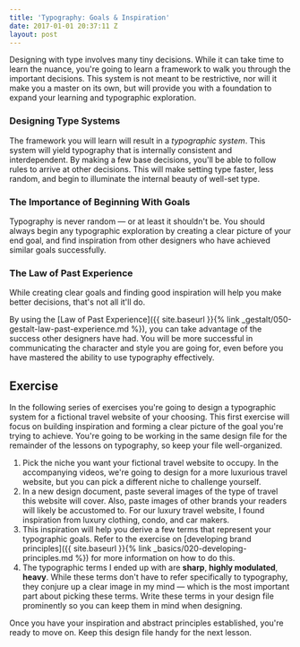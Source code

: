 ```yaml
---
title: 'Typography: Goals & Inspiration'
date: 2017-01-01 20:37:11 Z
layout: post
---
```


Designing with type involves many tiny decisions. While it can take time to learn the nuance, you're going to learn a framework to walk you through the important decisions. This system is not meant to be restrictive, nor will it make you a master on its own, but will provide you with a foundation to expand your learning and typographic exploration.

### Designing Type Systems

The framework you will learn will result in a *typographic system*. This system will yield typography that is internally consistent and interdependent. By making a few base decisions, you'll be able to follow rules to arrive at other decisions. This will make setting type faster, less random, and begin to illuminate the internal beauty of well-set type.

### The Importance of Beginning With Goals

Typography is never random — or at least it shouldn't be. You should always begin any typographic exploration by creating a clear picture of your end goal, and find inspiration from other designers who have achieved similar goals successfully.

### The Law of Past Experience

While creating clear goals and finding good inspiration will help you make better decisions, that's not all it'll do.

By using the [Law of Past Experience]({{ site.baseurl }}{% link _gestalt/050-gestalt-law-past-experience.md %}), you can take advantage of the success other designers have had. You will be more successful in communicating the character and style you are going for, even before you have mastered the ability to use typography effectively.

<!--more-->
## Exercise
In the following series of exercises you're going to design a typographic system for a fictional travel website of your choosing. This first exercise will focus on building inspiration and forming a clear picture of the goal you're trying to achieve. You're going to be working in the same design file for the remainder of the lessons on typography, so keep your file well-organized.

1. Pick the niche you want your fictional travel website to occupy. In the accompanying videos, we're going
to design for a more luxurious travel website, but you can pick a different niche to challenge yourself.
2. In a new design document, paste several images of the type of travel this website will
cover. Also, paste images of other brands your readers will likely be accustomed to.
For our luxury travel website, I found inspiration from luxury clothing, condo, and car makers.
3. This inspiration will help you derive a few terms that represent your typographic goals. Refer to the exercise
on [developing brand principles]({{ site.baseurl }}{% link _basics/020-developing-principles.md %})
for more information on how to do this.
4. The typographic terms I ended up with are **sharp**, **highly modulated**, **heavy**. While these terms don't have to refer specifically to typography, they conjure up a clear image in my mind — which is the most important part about picking these terms. Write these terms in your design file prominently so you can keep them in mind when designing.

Once you have your inspiration and abstract principles established, you're ready to move on. Keep this design file handy for the next lesson.
